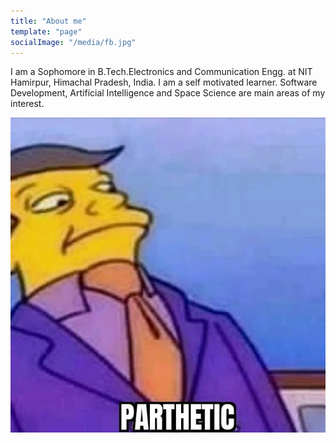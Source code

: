 ```yaml
---
title: "About me"
template: "page"
socialImage: "/media/fb.jpg"
---
```


I am a Sophomore in B.Tech.Electronics and Communication Engg. at NIT Hamirpur, Himachal Pradesh, India. I am a self motivated learner. Software Development, Artificial Intelligence and Space Science are main areas of my interest.

![A superhot image of ME](/media/fb.jpg)

